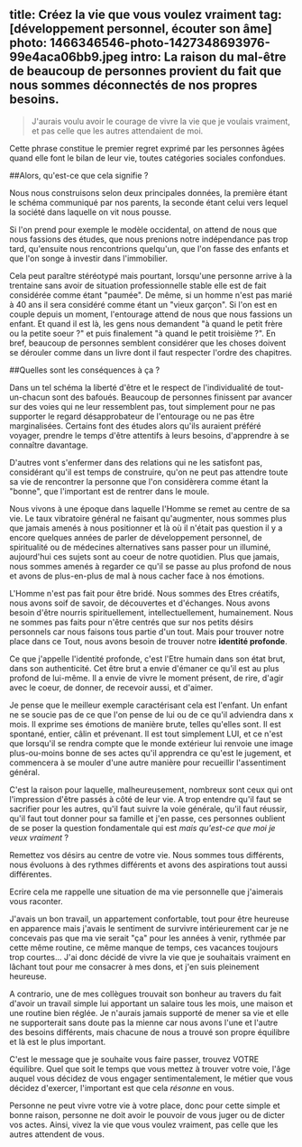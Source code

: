 title: Créez la vie que vous voulez vraiment
tag: [développement personnel, écouter son âme]
photo: 1466346546-photo-1427348693976-99e4aca06bb9.jpeg
intro: La raison du mal-être de beaucoup de personnes provient du fait que nous sommes déconnectés de nos propres besoins.
---
>J'aurais voulu avoir le courage de vivre la vie que je voulais vraiment, et pas celle que les autres attendaient de moi.

Cette phrase constitue le premier regret exprimé par les personnes âgées quand elle font le bilan de leur vie, toutes catégories sociales confondues. 

##Alors, qu'est-ce que cela signifie ?

Nous nous construisons selon deux principales données, la première étant le schéma communiqué par nos parents, la seconde étant celui vers lequel la société dans laquelle on vit nous pousse. 

Si l'on prend pour exemple le modèle occidental, on attend de nous que nous fassions des études, que nous prenions notre indépendance pas trop tard, qu'ensuite nous rencontrions quelqu'un, que l'on fasse des enfants et que l'on songe à investir dans l'immobilier. 

Cela peut paraître stéréotypé mais pourtant, lorsqu'une personne arrive à la trentaine sans avoir de situation professionnelle stable elle est de fait considérée comme étant "paumée". De même, si un homme n'est pas marié à 40 ans il sera considéré comme étant un "vieux garçon". Si l'on est en couple depuis un moment, l'entourage attend de nous que nous fassions un enfant. Et quand il est là, les gens nous demandent "à quand le petit frère ou la petite soeur ?" et puis finalement "à quand le petit troisième ?". En bref, beaucoup de personnes semblent considérer que les choses doivent se dérouler comme dans un livre dont il faut respecter l'ordre des chapitres.

##Quelles sont les conséquences à ça ?

Dans un tel schéma la liberté d'être et le respect de l'individualité de tout-un-chacun sont des bafoués. Beaucoup de personnes finissent par avancer sur des voies qui ne leur ressemblent pas, tout simplement pour ne pas supporter le regard désapprobateur de l'entourage ou ne pas être marginalisées. Certains font des études alors qu'ils auraient préféré voyager, prendre le temps d'être attentifs à leurs besoins, d'apprendre à se connaître davantage.

D'autres vont s'enfermer dans des relations qui ne les satisfont pas, considérant qu'il est temps de construire, qu'on ne peut pas attendre toute sa vie de rencontrer la personne que l'on considèrera comme étant la "bonne", que l'important est de rentrer dans le moule.

Nous vivons à une époque dans laquelle l'Homme se remet au centre de sa vie. Le taux vibratoire général ne faisant qu'augmenter, nous sommes plus que jamais amenés à nous positionner et là où il n'était pas question il y a encore quelques années de parler de développement personnel, de spiritualité ou de médecines alternatives sans passer pour un illuminé, aujourd'hui ces sujets sont au coeur de notre quotidien. Plus que jamais, nous sommes amenés à regarder ce qu'il se passe au plus profond de nous et avons de plus-en-plus de mal à nous cacher face à nos émotions. 

L'Homme n'est pas fait pour être bridé. Nous sommes des Etres créatifs, nous avons soif de savoir, de découvertes et d'échanges. Nous avons besoin d'être nourris spirituellement, intellectuellement, humainement. Nous ne sommes pas faits pour n'être centrés que sur nos petits désirs personnels car nous faisons tous partie d'un tout. Mais pour trouver notre place dans ce Tout, nous avons besoin de trouver notre **identité profonde**.

Ce que j'appelle l'identité profonde, c'est l'Etre humain dans son état brut, dans son authenticité. Cet être brut a envie d'émaner ce qu'il est au plus profond de lui-même. Il a envie de vivre le moment présent, de rire, d'agir avec le coeur, de donner, de recevoir aussi, et d'aimer.

Je pense que le meilleur exemple caractérisant cela est l'enfant. Un enfant ne se soucie pas de ce que l'on pense de lui ou de ce qu'il adviendra dans x mois. Il exprime ses émotions de manière brute, telles qu'elles sont. Il est spontané, entier, câlin et prévenant. Il est tout simplement LUI, et ce n'est que lorsqu'il se rendra compte que le monde extérieur lui renvoie une image plus-ou-moins bonne de ses actes qu'il apprendra ce qu'est le jugement, et commencera à se mouler d'une autre manière pour recueillir l'assentiment général. 

C'est la raison pour laquelle, malheureusement, nombreux sont ceux qui ont l'impression d'être passés à côté de leur vie. A trop entendre qu'il faut se sacrifier pour les autres, qu'il faut suivre la voie générale, qu'il faut réussir, qu'il faut tout donner pour sa famille et j'en passe, ces personnes oublient de se poser la question fondamentale qui est *mais qu'est-ce que moi je veux vraiment* ?

Remettez vos désirs au centre de votre vie. Nous sommes tous différents, nous évoluons à des rythmes différents et avons des aspirations tout aussi différentes. 

Ecrire cela me rappelle une situation de ma vie personnelle que j'aimerais vous raconter. 

J'avais un bon travail, un appartement confortable, tout pour être heureuse en apparence mais j'avais le sentiment de survivre intérieurement car je ne concevais pas que ma vie serait "ça" pour les années à venir, rythmée par cette même routine, ce même manque de temps, ces vacances toujours trop courtes... J'ai donc décidé de vivre la vie que je souhaitais vraiment en lâchant tout pour me consacrer à mes dons, et j'en suis pleinement heureuse.

A contrario, une de mes collègues trouvait son bonheur au travers du fait d'avoir un travail simple lui apportant un salaire tous les mois, une maison et une routine bien réglée. Je n'aurais jamais supporté de mener sa vie et elle ne supporterait sans doute pas la mienne car nous avons l'une et l'autre des besoins différents, mais chacune de nous a trouvé son propre équilibre et là est le plus important.

C'est le message que je souhaite vous faire passer, trouvez VOTRE équilibre. Quel que soit le temps que vous mettez à trouver votre voie, l'âge auquel vous décidez de vous engager sentimentalement, le métier que vous décidez d'exercer, l'important est que cela *résonne* en vous. 

Personne ne peut vivre votre vie à votre place, donc pour cette simple et bonne raison, personne ne doit avoir le pouvoir de vous juger ou de dicter vos actes. Ainsi, vivez la vie que vous voulez vraiment, pas celle que les autres attendent de vous.
